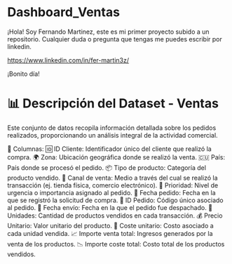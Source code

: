 # Dashboard_Ventas
¡Hola!
Soy Fernando Martinez, este es mi primer proyecto subido a un repositorio.
Cualquier duda o pregunta que tengas me puedes escribir por linkedin.

https://www.linkedin.com/in/fer-martin3z/

¡Bonito día!

# 📊 Descripción del Dataset - Ventas

Este conjunto de datos recopila información detallada sobre los pedidos realizados, proporcionando un análisis integral de la actividad comercial.

📝 Columnas:
🆔 ID Cliente: Identificador único del cliente que realizó la compra.
🌍 Zona: Ubicación geográfica donde se realizó la venta.
🇨🇺 País: País donde se procesó el pedido.
📦 Tipo de producto: Categoría del producto vendido.
🛒 Canal de venta: Medio a través del cual se realizó la transacción (ej. tienda física, comercio electrónico).
🚦 Prioridad: Nivel de urgencia o importancia asignado al pedido.
📅 Fecha pedido: Fecha en la que se registró la solicitud de compra.
🔢 ID Pedido: Código único asociado al pedido.
🚚 Fecha envío: Fecha en la que el pedido fue despachado.
🔢 Unidades: Cantidad de productos vendidos en cada transacción.
💰 Precio Unitario: Valor unitario del producto.
💸 Coste unitario: Costo asociado a cada unidad vendida.
📈 Importe venta total: Ingresos generados por la venta de los productos.
📉 Importe coste total: Costo total de los productos vendidos.
